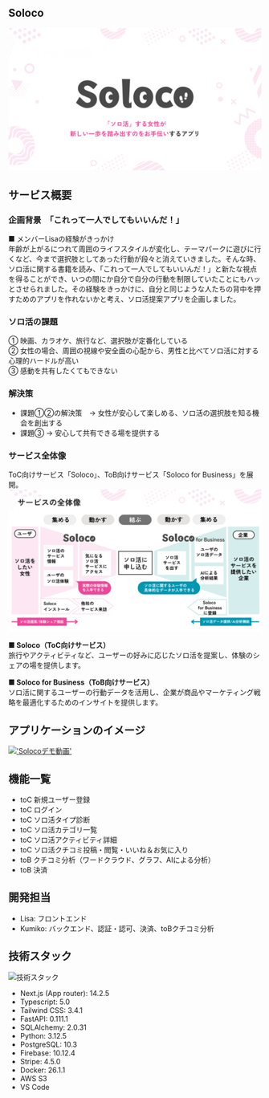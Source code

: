 ## Soloco
![Header Image](/docs/header.png) 

## サービス概要

### 企画背景　「これって一人でしてもいいんだ！」
■ メンバーLisaの経験がきっかけ<br>
年齢が上がるにつれて周囲のライフスタイルが変化し、テーマパークに遊びに行くなど、今まで選択肢としてあった行動が段々と消えていきました。そんな時、ソロ活に関する書籍を読み、「これって一人でしてもいいんだ！」と新たな視点を得ることができ、いつの間にか自分で自分の行動を制限していたことにもハッとさせられました。その経験をきっかけに、自分と同じような人たちの背中を押すためのアプリを作れないかと考え、ソロ活提案アプリを企画しました。


### ソロ活の課題
① 映画、カラオケ、旅行など、選択肢が定番化している<br>
② 女性の場合、周囲の視線や安全面の心配から、男性と比べてソロ活に対する心理的ハードルが高い<br>
③ 感動を共有したくてもできない

### 解決策
* 課題①②の解決策　-> 女性が安心して楽しめる、ソロ活の選択肢を知る機会を創出する
* 課題③ -> 安心して共有できる場を提供する

### サービス全体像
ToC向けサービス「Soloco」、ToB向けサービス「Soloco for Business」を展開。
![Service Model](/docs/service_model.png) 

**■ Soloco（ToC向けサービス）**<br>
旅行やアクティビティなど、ユーザーの好みに応じたソロ活を提案し、体験のシェアの場を提供します。

**■ Soloco for Business（ToB向けサービス）**<br>
ソロ活に関するユーザーの行動データを活用し、企業が商品やマーケティング戦略を最適化するためのインサイトを提供します。


## アプリケーションのイメージ
[!['Solocoデモ動画'](/docs/thumbnail.png)](https://www.youtube.com/watch?v=kj6kOwGP2LE)


## 機能一覧
* toC 新規ユーザー登録
* toC ログイン
* toC ソロ活タイプ診断
* toC ソロ活カテゴリ一覧
* toC ソロ活アクティビティ詳細
* toC ソロ活クチコミ投稿・閲覧・いいね＆お気に入り
* toB クチコミ分析（ワードクラウド、グラフ、AIによる分析）
* toB 決済

## 開発担当
* Lisa: フロントエンド
* Kumiko: バックエンド、認証・認可、決済、toBクチコミ分析


## 技術スタック
![技術スタック](https://github.com/user-attachments/assets/5229638f-2f5f-43d2-80e4-08b2ad1f05d1)


* Next.js (App router): 14.2.5
* Typescript: 5.0
* Tailwind CSS: 3.4.1
* FastAPI: 0.111.1
* SQLAlchemy: 2.0.31
* Python: 3.12.5
* PostgreSQL: 10.3
* Firebase: 10.12.4
* Stripe: 4.5.0
* Docker: 26.1.1
* AWS S3
* VS Code
